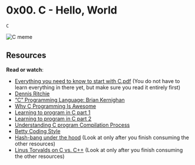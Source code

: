 # 0x00. C - Hello, World
``C``

![C meme](https://s3.amazonaws.com/intranet-projects-files/holbertonschool-low_level_programming/216/IMG_2410.JPG)

## Resources
**Read or watch**:

- [Everything you need to know to start with C.pdf](https://alx-intranet.hbtn.io/rltoken/P01aLj9BDfDUOv-y9x82Yw) (You do not have to learn everything in there yet, but make sure you read it entirely first)
- [Dennis Ritchie](https://alx-intranet.hbtn.io/rltoken/YWFrRob_-Yo-_NQikMLI-g)
- [“C” Programming Language: Brian Kernighan](https://alx-intranet.hbtn.io/rltoken/W4oygfMgAp5Hyc7o6QuSYQ)
- [Why C Programming Is Awesome](https://alx-intranet.hbtn.io/rltoken/WYdE1novaWa0yt5fzGvLBw)
- [Learning to program in C part 1](https://alx-intranet.hbtn.io/rltoken/aE_pZLbexuLroHA0FmjLbw)
- [Learning to program in C part 2](https://alx-intranet.hbtn.io/rltoken/3a5y1N-0FlTaPbKRxlRLlQ)
- [Understanding C program Compilation Process](https://alx-intranet.hbtn.io/rltoken/idYJyVfQRZ9e5aljiT5UKg)
- [Betty Coding Style](https://alx-intranet.hbtn.io/rltoken/Iu2Vb1CbDPMHuDJG1iILKA)
- [Hash-bang under the hood](https://alx-intranet.hbtn.io/rltoken/zwv5CHLybXN6KFmsjbu_tg) (Look at only after you finish consuming the other resources)
- [Linus Torvalds on C vs. C++](https://alx-intranet.hbtn.io/rltoken/JrokM8Pk6bd9wPqQvEfSAA) (Look at only after you finish consuming the other resources)
